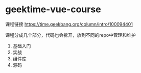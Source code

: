 # geektime-vue-course
课程链接  https://time.geekbang.org/column/intro/100094401

课程分成几个部分，代码也会拆开，放到不同的repo中管理和维护


1. 基础入门
2. 实战
3. 组件库
4. 源码
